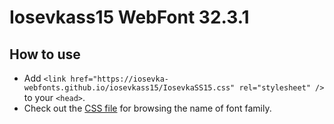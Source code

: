 # Iosevkass15 WebFont 32.3.1

## How to use

- Add `<link href="https://iosevka-webfonts.github.io/iosevkass15/IosevkaSS15.css" rel="stylesheet" />` to your `<head>`.
- Check out the [CSS file](./IosevkaSS15.css) for browsing the name of font family.
